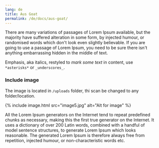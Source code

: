 ```yaml
---
lang: de
title: Aus Goat
permalink: /de/docs/aus-goat/
---
```


There are many variations of passages of Lorem Ipsum available, but the majority have suffered alteration in some form, by injected humour, or randomised words which don't look even slightly believable. If you are going to use a passage of Lorem Ipsum, you need to be sure there isn't anything embarrassing hidden in the middle of text. 

Emphasis, aka italics, restyled to *mark some text* in content, use `*asterisks*` or `_underscores_`.

### Include image

The image is located in `/uploads` folder, thi scan be changed to any folder/location.

{% include image.html src="image5.jpg" alt="Alt for image" %}

All the Lorem Ipsum generators on the Internet tend to repeat predefined chunks as necessary, making this the first true generator on the Internet. It uses a dictionary of over 200 Latin words, combined with a handful of model sentence structures, to generate Lorem Ipsum which looks reasonable. The generated Lorem Ipsum is therefore always free from repetition, injected humour, or non-characteristic words etc.